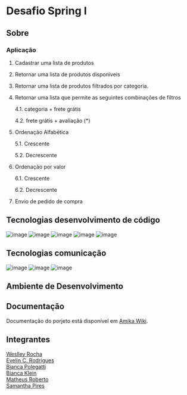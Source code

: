 # Desafio Spring I

## Sobre

### Aplicação

1. Cadastrar uma lista de produtos

2. Retornar uma lista de produtos disponíveis

3. Retornar uma lista de produtos filtrados por categoria.

4. Retornar uma lista que permite as seguintes combinações de filtros

	4.1. categoria + frete grátis

	4.2. frete grátis + avaliação (*)

5. Ordenação Alfabética

	5.1. Crescente

	5.2. Decrescente


6. Ordenação por valor

	6.1. Crescente

	6.2. Decrescente  


7. Envio de pedido de compra



## Tecnologias desenvolvimento de código

![image](https://user-images.githubusercontent.com/108008639/178039617-f174d62d-f77c-4267-85e9-51f7c0b4c716.png)
![image](https://user-images.githubusercontent.com/108008639/178039704-9c7a0074-13c1-4831-8183-51b59661f6ec.png)
![image](https://user-images.githubusercontent.com/108008639/178039774-784eb950-35f5-487b-a9d8-6d6d9c79e6f8.png)
![image](https://user-images.githubusercontent.com/108008639/178039834-8ac75bda-5747-471c-b495-f98d420df08b.png)
![image](https://user-images.githubusercontent.com/108008639/178040152-e98258f2-62a7-4578-8534-3e5313e3b069.png)

## Tecnologias comunicação

![image](https://user-images.githubusercontent.com/108008639/178039983-d0dccfe3-2607-4aad-a2e6-cc2e15625316.png)
![image](https://user-images.githubusercontent.com/108008639/178040006-e63020a9-2e04-48bb-bbf6-009205be1db0.png)
![image](https://user-images.githubusercontent.com/108008639/178040118-1787ec3f-d4af-4cd7-b09d-ca34191cfd33.png)

## Ambiente de Desenvolvimento


## Documentação

Documentação do porjeto está disponível em [Amika Wiki](https://fga-eps-mds.github.io/2019.2-Amika-Wiki/#/).

## Integrantes
[Weslley Rocha](https://github.com/WeslleyRocha)<br>
[Evelin C. Rodrigues](https://github.com/everodrigues)<br>
[Bianca Polegatti](https://github.com/biancapolegatti)<br> 
[Bianca Klein](https://github.com/bischmitt98)<br>
[Matheus Roberto](https://github.com/matheusaalves)<br> 
[Samantha Pires](https://github.com/SamanthaPiresLuchmannLeal)<br>


